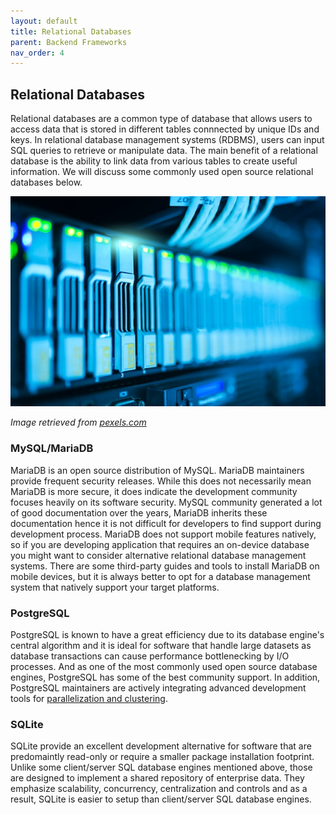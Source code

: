 ```yaml
---
layout: default
title: Relational Databases
parent: Backend Frameworks
nav_order: 4
---
```


## Relational Databases

Relational databases are a common type of database that allows users to access data that is stored in different tables connnected by unique IDs and keys. In relational database management systems (RDBMS), users can input SQL queries to retrieve or manipulate data. The main benefit of a relational database is the ability to link data from various tables to create useful information. We will discuss some commonly used open source relational databases below.  

![databases](assets/img/databases.jpg)

_Image retrieved from [pexels.com](https://www.pexels.com/photo/close-up-photo-of-mining-rig-1148820/)_  

### MySQL/MariaDB

MariaDB is an open source distribution of MySQL. MariaDB maintainers provide frequent security releases. While this does not necessarily mean MariaDB is more secure, it does indicate the development community focuses heavily on its software security. MySQL community generated a lot of good documentation over the years, MariaDB inherits these documentation hence it is not difficult for developers to find support during development process. MariaDB does not support mobile features natively, so if you are developing application that requires an on-device database you might want to consider alternative relational database management systems. There are some third-party guides and tools to install MariaDB on mobile devices, but it is always better to opt for a database management system that natively support your target platforms.

### PostgreSQL

PostgreSQL is known to have a great efficiency due to its database engine's central algorithm and it is ideal for software that handle large datasets as database transactions can cause performance bottlenecking by I/O processes. And as one of the most commonly used open source database engines, PostgreSQL has some of the best community support. In addition, PostgreSQL maintainers are actively integrating advanced development tools for [parallelization and clustering](https://wiki.postgresql.org/wiki/Replication,_Clustering,_and_Connection_Pooling).  

### SQLite

SQLite provide an excellent development alternative for software that are predomaintly read-only or require a smaller package installation footprint. Unlike some client/server SQL database engines mentioned above, those are designed to implement a shared repository of enterprise data. They emphasize scalability, concurrency, centralization and controls and as a result, SQLite is easier to setup than client/server SQL database engines.  

